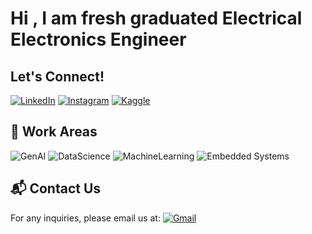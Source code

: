 # Hi , I am fresh graduated Electrical Electronics Engineer

## Let's Connect!


[![LinkedIn](https://img.shields.io/badge/LinkedIn-blue?style=for-the-badge&logo=linkedin)](https://linkedin.com/in/hasan-budak-741343225)
[![Instagram](https://img.shields.io/badge/Instagram-purple?style=for-the-badge&logo=instagram)](https://instagram.com)
[![Kaggle](https://img.shields.io/badge/Kaggle-blue?style=for-the-badge&logo=kaggle)](https://kaggle.com/hasanbudak)

## 🤖 Work Areas
![GenAI](https://img.shields.io/badge/GenAI-blue?style=for-the-badge)
![DataScience](https://img.shields.io/badge/DataScience-yellow?style=for-the-badge)
![MachineLearning](https://img.shields.io/badge/MachineLearning-orange?style=for-the-badge)
![Embedded Systems](https://img.shields.io/badge/GenAI-blue?style=for-the-badge)


## 📬 Contact Us
For any inquiries, please email us at: [![Gmail](https://img.shields.io/badge/Gmail-blue?style=for-the-badge&logo=gmail)](mailto:07budak70@gmail.com)
